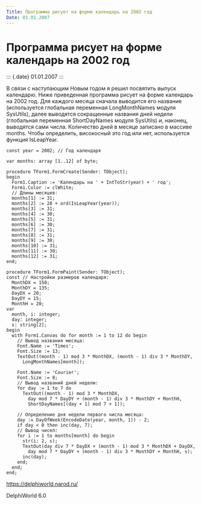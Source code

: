 ```yaml
---
Title: Программа рисует на форме календарь на 2002 год
Date: 01.01.2007
---
```



Программа рисует на форме календарь на 2002 год
===============================================

::: {.date}
01.01.2007
:::

В связи с наступающим Новым годом я решил посвятить выпуск календарю.
Ниже приведенная программа рисует на форме календарь на 2002 год. Для
каждого месяца сначала выводится его название (используется глобальная
переменная LongMonthNames модуля SysUtils), далее выводятся сокращенные
названия дней недели (глобальная переменная ShortDayNames модуля
SysUtils) и, наконец, выводятся сами числа. Количество дней в месяце
записано в массиве months. Чтобы определить, високосный это год или нет,
используется функция IsLeapYear.

    const year = 2002; // Год календаря
     
    var months: array [1..12] of byte;
     
    procedure TForm1.FormCreate(Sender: TObject);
    begin
      Form1.Caption := 'Календарь на ' + IntToStr(year) + ' год';
      Form1.Color := clWhite;
      // Длины месяцев:
      months[1] := 31;
      months[2] := 28 + ord(IsLeapYear(year));
      months[3] := 31;
      months[4] := 30;
      months[5] := 31;
      months[6] := 30;
      months[7] := 31;
      months[8] := 31;
      months[9] := 30;
      months[10] := 31;
      months[11] := 30;
      months[12] := 31;
    end;
     
    procedure TForm1.FormPaint(Sender: TObject);
    const // Настройки размеров календаря:
      MonthDX = 150;
      MonthDY = 135;
      DayDX = 20;
      DayDY = 15;
      MonthH = 20;
    var
      month, i: integer;
      day: integer;
      s: string[2];
    begin
      with Form1.Canvas do for month := 1 to 12 do begin
        // Вывод названия месяца:
        Font.Name := 'Times';
        Font.Size := 13;
        TextOut((month - 1) mod 3 * MonthDX, (month - 1) div 3 * MonthDY,
          LongMonthNames[month]);
     
        Font.Name := 'Courier';
        Font.Size := 8;
        // Вывод названий дней недели:
        for day := 1 to 7 do
          TextOut((month - 1) mod 3 * MonthDX,
            day mod 7 * DayDY + (month - 1) div 3 * MonthDY + MonthH,
            ShortDayNames[(day + 1) mod 7 + 1]);
     
        // Определение дня недели первого числа месяца:
        day := DayOfWeek(EncodeDate(year, month, 1)) - 2;
        if day < 0 then inc(day, 7);
        // Вывод чисел:
        for i := 1 to months[month] do begin
          str(i: 2, s);
          TextOut(day div 7 * DayDX + (month - 1) mod 3 * MonthDX + DayDX,
            day mod 7 * DayDY + (month - 1) div 3 * MonthDY + MonthH, s);
          inc(day);
        end;
      end;
    end;
     
     

<https://delphiworld.narod.ru/>

DelphiWorld 6.0

 
